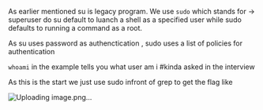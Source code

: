 As earlier mentioned su is legacy program.
We use `sudo` which stands for -> superuser do
su default to luanch a shell as a specified user while sudo defaults to 
running a command as a root.

As su uses password as authenctication , sudo uses a list of policies for authentication

`whoami` in the example tells you what user am i  #kinda asked in the interview 

As this is the start we just use sudo infront of grep to get the flag like

![Uploading image.png…]()



